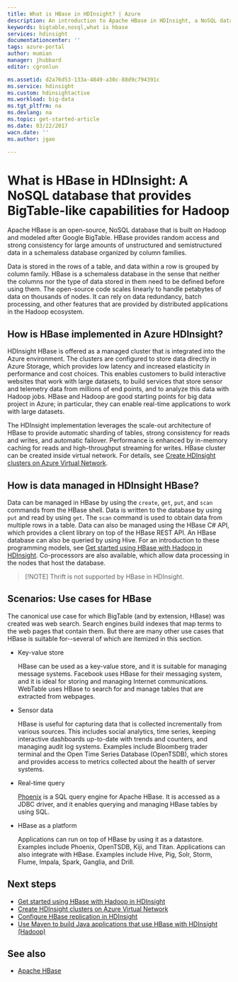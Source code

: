 ```yaml
---
title: What is HBase in HDInsight? | Azure
description: An introduction to Apache HBase in HDInsight, a NoSQL database build on Hadoop. Learn about use cases and compare HBase to other Hadoop clusters.
keywords: bigtable,nosql,what is hbase
services: hdinsight
documentationcenter: ''
tags: azure-portal
author: mumian
manager: jhubbard
editor: cgronlun

ms.assetid: d2a76d53-133a-4849-a30c-88d9c794391c
ms.service: hdinsight
ms.custom: hdinsightactive
ms.workload: big-data
ms.tgt_pltfrm: na
ms.devlang: na
ms.topic: get-started-article
ms.date: 03/22/2017
wacn.date: ''
ms.author: jgao

---
```

# What is HBase in HDInsight: A NoSQL database that provides BigTable-like capabilities for Hadoop
Apache HBase is an open-source, NoSQL database that is built on Hadoop and modeled after Google BigTable. HBase provides random access and strong consistency for large amounts of unstructured and semistructured data in a schemaless database organized by column families.

Data is stored in the rows of a table, and data within a row is grouped by column family. HBase is a schemaless database in the sense that neither the columns nor the type of data stored in them need to be defined before using them. The open-source code scales linearly to handle petabytes of data on thousands of nodes. It can rely on data redundancy, batch processing, and other features that are provided by distributed applications in the Hadoop ecosystem.

## How is HBase implemented in Azure HDInsight?
HDInsight HBase is offered as a managed cluster that is integrated into the Azure environment. The clusters are configured to store data directly in Azure Storage, which provides low latency and increased elasticity in performance and cost choices. This enables customers to build interactive websites that work with large datasets, to build services that store sensor and telemetry data from millions of end points, and to analyze this data with Hadoop jobs. HBase and Hadoop are good starting points for big data project in Azure; in particular, they can enable real-time applications to work with large datasets.

The HDInsight implementation leverages the scale-out architecture of HBase to provide automatic sharding of tables, strong consistency for reads and writes, and automatic failover. Performance is enhanced by in-memory caching for reads and high-throughput streaming for writes. HBase cluster can be created inside virtual network. For details, see  [Create HDInsight clusters on Azure Virtual Network][hbase-provision-vnet].

## How is data managed in HDInsight HBase?
Data can be managed in HBase by using the `create`, `get`, `put`, and `scan` commands from the HBase shell. Data is written to the database by using `put` and read by using `get`. The `scan` command is used to obtain data from multiple rows in a table. Data can also be managed using the HBase C# API, which provides a client library on top of the HBase REST API. An HBase database can also be queried by using Hive. For an introduction to these programming models, see [Get started using HBase with Hadoop in HDInsight][hbase-get-started]. Co-processors are also available, which allow data processing in the nodes that host the database.

>
> [!NOTE]
> Thrift is not supported by HBase in HDInsight.
>

## Scenarios: Use cases for HBase
The canonical use case for which BigTable (and by extension, HBase) was created was web search. Search engines build indexes that map terms to the web pages that contain them. But there are many other use cases that HBase is suitable for--several of which are itemized in this section.

* Key-value store

    HBase can be used as a key-value store, and it is suitable for managing message systems. Facebook uses HBase for their messaging system, and it is ideal for storing and managing Internet communications. WebTable uses HBase to search for and manage tables that are extracted from webpages.
* Sensor data

    HBase is useful for capturing data that is collected incrementally from various sources. This includes social analytics, time series, keeping interactive dashboards up-to-date with trends and counters, and managing audit log systems. Examples include Bloomberg trader terminal and the Open Time Series Database (OpenTSDB), which stores and provides access to metrics collected about the health of server systems.
* Real-time query

    [Phoenix](http://phoenix.apache.org/) is a SQL query engine for Apache HBase. It is accessed as a JDBC driver, and it enables querying and managing HBase tables by using SQL.
* HBase as a platform

    Applications can run on top of HBase by using it as a datastore. Examples include Phoenix, OpenTSDB, Kiji, and Titan. Applications can also integrate with HBase. Examples include Hive, Pig, Solr, Storm, Flume, Impala, Spark, Ganglia, and Drill.

## <a name="next-steps"></a>Next steps
* [Get started using HBase with Hadoop in HDInsight][hbase-get-started]
* [Create HDInsight clusters on Azure Virtual Network][hbase-provision-vnet]
* [Configure HBase replication in HDInsight](hdinsight-hbase-replication.md)
* [Use Maven to build Java applications that use HBase with HDInsight (Hadoop)][hbase-build-java-maven]

## <a name="see-also"></a>See also
* [Apache HBase](https://hbase.apache.org/)

[hbase-provision-vnet]: hdinsight-hbase-provision-vnet.md

[hbase-build-java-maven]: hdinsight-hbase-build-java-maven.md

[hdinsight-use-hive]: hdinsight-use-hive.md

[hdinsight-storage]: ../hdinsight-hadoop-use-blob-storage.md

[hbase-get-started]: hdinsight-hbase-tutorial-get-started-linux.md

[azure-purchase-options]: https://www.azure.cn/pricing/overview/
[azure-member-offers]: https://www.azure.cn/pricing/member-offers/
[azure-trial]: https://www.azure.cn/pricing/1rmb-trial/
[azure-management-portal]: https://portal.azure.cn/
[azure-create-storageaccount]: ../storage/storage-create-storage-account.md

[apache-hadoop]: http://hadoop.apache.org/
